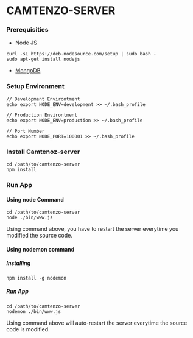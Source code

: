 # CAMTENZO-SERVER #

### Prerequisities ###
* Node JS
```
curl -sL https://deb.nodesource.com/setup | sudo bash -
sudo apt-get install nodejs
```
* [MongoDB](http://www.mongodb.org/)

### Setup Environment ###

```
// Development Environtment
echo export NODE_ENV=development >> ~/.bash_profile
```
```
// Production Environtment
echo export NODE_ENV=production >> ~/.bash_profile
```
```
// Port Number
echo export NODE_PORT=100001 >> ~/.bash_profile
```

### Install Camtenoz-server ###
```
cd /path/to/camtenzo-server
npm install
```

### Run App ###
#### Using node Command ####
```
cd /path/to/camtenzo-server
node ./bin/www.js
```
Using command above, you have to restart the server everytime you modified the source code.
#### Using nodemon command ####
##### Installing #####
```
npm install -g nodemon
```
##### Run App #####
```
cd /path/to/camtenzo-server
nodemon ./bin/www.js
```
Using command above will auto-restart the server everytime the source code is modified.